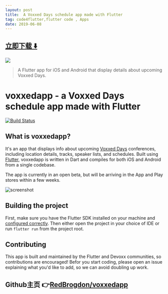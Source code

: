 ```yaml
---
layout: post
title:  A Voxxed Days schedule app made with Flutter
tag: code4flutter,flutter code , Apps
date: 2019-06-08
---
```


 


## [立即下载 ️⬇️ ](https://codeload.github.com/RedBrogdon/voxxedapp/zip/master) 


 
![](https://flutterawesome.com/content/images/2019/01/voxxedapp.jpg)
 
>
> A Flutter app for iOS and Android that display details about upcoming Voxxed Days.
>

 
# voxxedapp - a Voxxed Days schedule app made with Flutter

[![Build Status](https://travis-ci.org/devoxx/voxxedapp.svg?branch=master)](https://travis-ci.org/devoxx/voxxedapp)

## What is voxxedapp?

It's an app that displays info about upcoming
[Voxxed Days](https://beta.voxxeddays.com/) conferences, including
location details, tracks, speaker lists, and schedules. Built using
[Flutter](https://flutter.io), voxxedapp is written in Dart and compiles
for both iOS and Android from a single codebase.

The app is currently in an open beta, but will be arriving in the App
and Play stores within a few weeks.

![screenshot](https://user-images.githubusercontent.com/969662/46552202-d2a8f700-c88e-11e8-9229-4218d7598c09.gif)

## Building the project

First, make sure you have the Flutter SDK installed on your machine and
[configured correctly](https://flutter.io/get-started/install/). Then
either open the project in your choice of IDE or run `flutter run` from
the project root.

## Contributing

This app is built and maintained by the Flutter and Devoxx communities,
so contributions are encouraged! Befor you start coding, please open an
issue explaining what you'd like to add, so we can avoid doubling up
work.

## Github主页 👉[RedBrogdon/voxxedapp](http://github.com/RedBrogdon/voxxedapp)